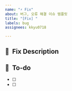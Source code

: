 ```yaml
---
name: "⚡ Fix"
about: 버그, 오류 해결 이슈 템플릿
title: "[Fix] "
labels: bug
assignees: kkyu0718

---
```


## 🦾  Fix Description

## 📝  To-do
- [ ]
- [ ]
